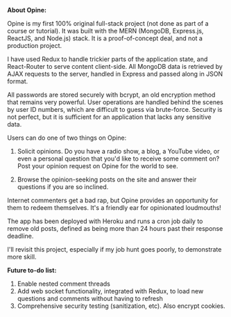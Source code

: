 **About Opine:**

Opine is my first 100% original full-stack project (not done as part of a course or tutorial). It was built with the MERN (MongoDB, Express.js, ReactJS, and Node.js) stack. It is a proof-of-concept deal, and not a production project.

I have used Redux to handle trickier parts of the application state, and React-Router to serve content client-side. All MongoDB data is retrieved by AJAX requests to the server, handled in Express and passed along in JSON format.

All passwords are stored securely with bcrypt, an old encryption method that remains very powerful. User operations are handled behind the scenes by user ID numbers, which are difficult to guess via brute-force. Security is not perfect, but it is sufficient for an application that lacks any sensitive data.

Users can do one of two things on Opine: 

1. Solicit opinions. Do you have a radio show, a blog, a YouTube video, or even a personal question that you'd like to receive some comment on? Post your opinion request on Opine for the world to see.

2. Browse the opinion-seeking posts on the site and answer their questions if you are so inclined.

Internet commenters get a bad rap, but Opine provides an opportunity for them to redeem themselves. It's a friendly ear for opinionated loudmouths!

The app has been deployed with Heroku and runs a cron job daily to remove old posts, defined as being more than 24 hours past their response deadline.

I'll revisit this project, especially if my job hunt goes poorly, to demonstrate more skill.

**Future to-do list:**

1. Enable nested comment threads
2. Add web socket functionality, integrated with Redux, to load new questions and comments without having to refresh
3. Comprehensive security testing (sanitization, etc). Also encrypt cookies.

